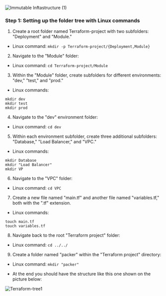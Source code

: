 ![Immutable Inftastructure (1)](https://github.com/silviob99/Project-4-Immutable-Architecture-Using-Terraform-Ansible-Packer/assets/107585020/5168ee23-eddb-4419-b758-0c0f861ed5c9)



### Step 1: Setting up the folder tree with Linux commands

1. Create a root folder named Terraform-project with two subfolders: "Deployment" and "Module."
- Linux command: ```mkdir -p Terraform-project/{Deployment,Module}```

2. Navigate to the "Module" folder:
- Linux command: ```cd Terraform-project/Module```
  
3. Within the "Module" folder, create subfolders for different environments: "dev," "test," and "prod."
- Linux commands:
```
mkdir dev
mkdir test
mkdir prod
```

4. Navigate to the "dev" environment folder:
- Linux command: ```cd dev```
  
5. Within each environment subfolder, create three additional subfolders: "Database," "Load Balancer," and "VPC."
- Linux commands: 
```
mkdir Database
mkdir "Load Balancer"
mkdir VP
```

6. Navigate to the "VPC" folder:
- Linux command: ```cd VPC```
  
7. Create a new file named "main.tf" and another file named "variables.tf," both with the ".tf" extension.
- Linux commands:
```
touch main.tf
touch variables.tf
```

8. Navigate back to the root "Terraform project" folder:
- Linux command: ```cd ../../```
  
9. Create a folder named "packer" within the "Terraform project" directory:
- Linux command: ```mkdir "packer"```

  
- At the end you should have the structure like this one shown on the picture below:

![Terraform-tree1](https://github.com/silviob99/Project-4-Immutable-Architecture-Using-Terraform-Ansible-Packer/assets/107585020/71fdf9cd-46b5-40d0-8dad-43d379f63123)


